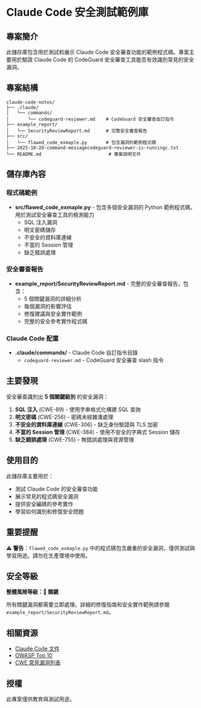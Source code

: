 # Claude Code 安全測試範例庫

## 專案簡介

此儲存庫包含用於測試和展示 Claude Code 安全審查功能的範例程式碼。專案主要用於驗證 Claude Code 的 CodeGuard 安全審查工具能否有效識別常見的安全漏洞。

## 專案結構

```
claude-code-notes/
├── .claude/
│   └── commands/
│       └── codeguard-reviewer.md    # CodeGuard 安全審查自訂指令
├── example_report/
│   └── SecurityReviewReport.md      # 完整安全審查報告
├── src/
│   └── flawed_code_exmaple.py       # 包含漏洞的範例程式碼
├── 2025-10-20-command-messagecodeguard-reviewer-is-runningc.txt
└── README.md                         # 專案說明文件
```

## 儲存庫內容

### 程式碼範例

- **src/flawed_code_exmaple.py** - 包含多個安全漏洞的 Python 範例程式碼，用於測試安全審查工具的檢測能力
  - SQL 注入漏洞
  - 明文密碼儲存
  - 不安全的資料庫連線
  - 不當的 Session 管理
  - 缺乏錯誤處理

### 安全審查報告

- **example_report/SecurityReviewReport.md** - 完整的安全審查報告，包含：
  - 5 個關鍵漏洞的詳細分析
  - 每個漏洞的影響評估
  - 修復建議與安全實作範例
  - 完整的安全參考實作程式碼

### Claude Code 配置

- **.claude/commands/** - Claude Code 自訂指令目錄
  - `codeguard-reviewer.md` - CodeGuard 安全審查 slash 指令

## 主要發現

安全審查識別出 **5 個關鍵級別** 的安全漏洞：

1. **SQL 注入** (CWE-89) - 使用字串格式化構建 SQL 查詢
2. **明文密碼** (CWE-256) - 密碼未經雜湊處理
3. **不安全的資料庫連線** (CWE-306) - 缺乏身份驗證與 TLS 加密
4. **不當的 Session 管理** (CWE-384) - 使用不安全的字典式 Session 儲存
5. **缺乏錯誤處理** (CWE-755) - 無錯誤處理與資源管理

## 使用目的

此儲存庫主要用於：

- 測試 Claude Code 的安全審查功能
- 展示常見的程式碼安全漏洞
- 提供安全編碼的參考實作
- 學習如何識別和修復安全問題

## 重要提醒

⚠️ **警告**：`flawed_code_exmaple.py` 中的程式碼包含嚴重的安全漏洞，僅供測試與學習用途。請勿在生產環境中使用。

## 安全等級

**整體風險等級：🔴 關鍵**

所有關鍵漏洞都需要立即處理。詳細的修復指南和安全實作範例請參閱 `example_report/SecurityReviewReport.md`。

## 相關資源

- [Claude Code 文件](https://docs.claude.com/en/docs/claude-code)
- [OWASP Top 10](https://owasp.org/www-project-top-ten/)
- [CWE 常見漏洞列表](https://cwe.mitre.org/)

## 授權

此專案僅供教育與測試用途。

